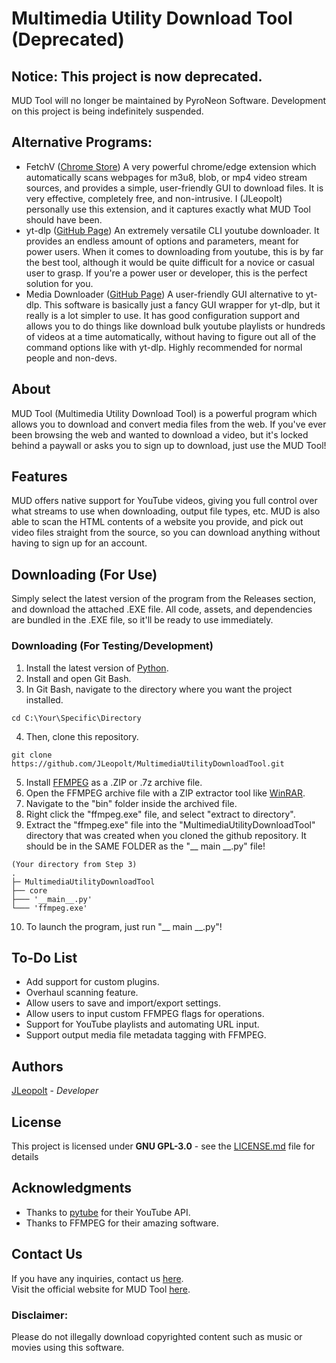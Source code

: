 # Multimedia Utility Download Tool (Deprecated)

## Notice: This project is now deprecated.
MUD Tool will no longer be maintained by PyroNeon Software. Development on this project is being indefinitely suspended.

## Alternative Programs:
- FetchV (<a href="https://chromewebstore.google.com/detail/fetchvvideo-downloaderhls/imleiiaoeclikefimmcdkjabjbpcdgaj">Chrome Store</a>)
A very powerful chrome/edge extension which automatically scans webpages for m3u8, blob, or mp4 video stream sources, and provides a simple, user-friendly GUI to download files. It is very effective, completely free, and non-intrusive. I (JLeopolt) personally use this extension, and it captures exactly what MUD Tool should have been.
- yt-dlp (<a href="https://github.com/yt-dlp/yt-dlp">GitHub Page</a>)
An extremely versatile CLI youtube downloader. It provides an endless amount of options and parameters, meant for power users. When it comes to downloading from youtube, this is by far the best tool, although it would be quite difficult for a novice or casual user to grasp. If you're a power user or developer, this is the perfect solution for you.
- Media Downloader (<a href="https://github.com/mhogomchungu/media-downloader">GitHub Page</a>)
A user-friendly GUI alternative to yt-dlp. This software is basically just a fancy GUI wrapper for yt-dlp, but it really is a lot simpler to use. It has good configuration support and allows you to do things like download bulk youtube playlists or hundreds of videos at a time automatically, without having to figure out all of the command options like with yt-dlp. Highly recommended for normal people and non-devs.

## About
MUD Tool (Multimedia Utility Download Tool) is a powerful program which allows you to download and convert media files from the web. If you've ever been browsing the web and wanted to download a video, but it's locked behind a paywall or asks you to sign up to download, just use the MUD Tool!

## Features
MUD offers native support for YouTube videos, giving you full control over what streams to use when downloading, output file types, etc. MUD is also able to scan the HTML contents of a website you provide, and pick out video files straight from the source, so you can download anything without having to sign up for an account.

## Downloading (For Use)
Simply select the latest version of the program from the Releases section, and download the attached .EXE file.
All code, assets, and dependencies are bundled in the .EXE file, so it'll be ready to use immediately.

### Downloading (For Testing/Development)
1. Install the latest version of <a href="https://www.python.org/downloads/">Python</a>. <br>
2. Install and open Git Bash. <br>
3. In Git Bash, navigate to the directory where you want the project installed.
```
cd C:\Your\Specific\Directory
```
4. Then, clone this repository.
```
git clone https://github.com/JLeopolt/MultimediaUtilityDownloadTool.git
```
5. Install <a href="https://ffmpeg.org/download.html">FFMPEG</a> as a .ZIP or .7z archive file. <br>
6. Open the FFMPEG archive file with a ZIP extractor tool like <a href="https://www.win-rar.com/start.html?&L=0">WinRAR</a>. <br>
7. Navigate to the "bin" folder inside the archived file. <br>
8. Right click the "ffmpeg.exe" file, and select "extract to directory". <br>
9. Extract the "ffmpeg.exe" file into the "MultimediaUtilityDownloadTool" directory that was created when you cloned the github repository. 
It should be in the SAME FOLDER as the "__ main __.py" file!
```
(Your directory from Step 3)
. 
├─ MultimediaUtilityDownloadTool
├── core
├─── '__main__.py'
└─── 'ffmpeg.exe'
```
10. To launch the program, just run "__ main __.py"!

## To-Do List
* Add support for custom plugins.
* Overhaul scanning feature.
* Allow users to save and import/export settings.
* Allow users to input custom FFMPEG flags for operations.
* Support for YouTube playlists and automating URL input.
* Support output media file metadata tagging with FFMPEG.

## Authors
[JLeopolt](https://github.com/JLeopolt) - *Developer*

## License
This project is licensed under **GNU GPL-3.0** - see the [LICENSE.md](LICENSE.md) file for details

## Acknowledgments
* Thanks to [pytube](https://github.com/pytube/pytube) for their YouTube API.
* Thanks to FFMPEG for their amazing software.

## Contact Us
If you have any inquiries, contact us <a href="https://www.pyroneon.net/contact-us/email">here</a>.<br>
Visit the official website for MUD Tool <a href="https://www.pyroneon.net/experimental/mudtool">here</a>.

### Disclaimer:
Please do not illegally download copyrighted content such as music or movies using this software.
